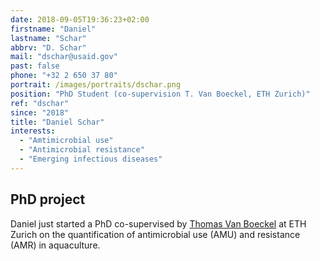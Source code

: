 ```yaml
---
date: 2018-09-05T19:36:23+02:00
firstname: "Daniel"
lastname: "Schar"
abbrv: "D. Schar"
mail: "dschar@usaid.gov"
past: false
phone: "+32 2 650 37 80"
portrait: /images/portraits/dschar.png
position: "PhD Student (co-supervision T. Van Boeckel, ETH Zurich)"
ref: "dschar"
since: "2018"
title: "Daniel Schar"
interests:
  - "Amtimicrobial use"
  - "Antimicrobial resistance"
  - "Emerging infectious diseases"
---
```


## PhD project
Daniel just started a PhD co-supervised by [Thomas Van Boeckel](https://www.brancoweissfellowship.org/thomas-van-boeckel.html) at ETH Zurich on the quantification of antimicrobial use (AMU) and 
resistance (AMR) in aquaculture. 
